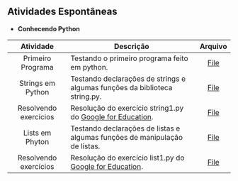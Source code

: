 ## Atividades Espontâneas
- **Conhecendo Python**

| Atividade | Descrição | Arquivo |
|:---------:| --------- |:-------:|
|Primeiro Programa|Testando o primeiro programa feito em python.|[File](primeiro_programa.py)|
|Strings em Python|Testando declarações de strings e algumas funções da biblioteca string.py.|[File](string.py)|
|Resolvendo exercícios| Resolução do exercício string1.py do [Google for Education](https://developers.google.com/edu/python/exercises/basic).|[File](python_class01/string_exercicio_01.py)|
|Lists em Phyton|Testando declarações de listas e algumas funções de manipulação de listas.|[File](list.py)|
|Resolvendo exercícios|Resolução do exercício list1.py do [Google for Education](https://developers.google.com/edu/python/exercises/basic).|[File](list_exercicio_01.py)|

